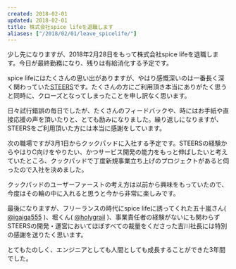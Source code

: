 ```yaml
---
created: 2018-02-01
updated: 2018-02-01
title: 株式会社spice lifeを退職します
aliases: ["/2018/02/01/leave_spicelife/"]
---
```


少し先になりますが、2018年2月28日をもって株式会社spice lifeを退職します。今日が最終勤務になり、残りは有給消化する予定です。

spice lifeにはたくさんの思い出がありますが、やはり感慨深いのは一番長く深く関わっていた[STEERS](https://steers.jp/)です。たくさんの方にご利用頂き本当にありがたく思うと同時に、クローズとなってしまったことを申し訳なく思います。

日々試行錯誤の毎日でしたが、たくさんのフィードバックや、時にはお手紙や直接応援の声を頂いたりと、とても励みになりました。繰り返しになりますが、STEERSをご利用頂いた方には本当に感謝をしています。

次の職場ですが3月1日からクックパッドに入社する予定です。STEERSの経験からやはりC向けをやりたい、かつサービス開発の能力をもっと伸ばしたいと考えていたところ、クックパッドで丁度新規事業立ち上げのプロジェクトがあると伺ったので入社を決めました。

クックパッドのユーザーファーストの考え方は以前から興味をもっていたので、今度はその輪の中に入れると思うと今から非常に楽しみです。

最後になりますが、フリーランスの時代にspice lifeに誘ってくれた五十嵐さん( [@igaiga555](https://twitter.com/igaiga555) )、堀くん( [@holygrail](https://twitter.com/holygrail) )、事業責任者の経験がないにも関わらずSTEERSの開発・運営においてほぼすべての裁量をくださった吉川社長には特別の感謝を送りたく思います。

とてもたのしく、エンジニアとしても人間としても成長することができた3年間でした。